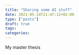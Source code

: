 ```yaml
---
title: "Sharing some AI stuff"
date: 2021-05-24T21:47:12+02:00
type: ["posts"]
draft: true
tags:
categories:
---
```


My master thesis
